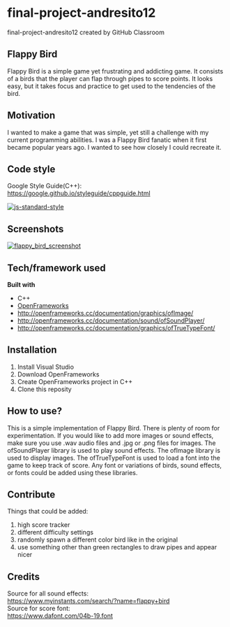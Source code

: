 # final-project-andresito12
final-project-andresito12 created by GitHub Classroom

## Flappy Bird
Flappy Bird is a simple game yet frustrating and addicting game. It consists of a birds that the player can flap through pipes to score points. It looks easy, but it takes focus and practice to get used to the tendencies of the bird.

## Motivation
I wanted to make a game that was simple, yet still a challenge with my current programming abilities. I was a Flappy Bird fanatic when it first became popular years ago. I wanted to see how closely I could recreate it.

## Code style
Google Style Guide(C++):
<br>
https://google.github.io/styleguide/cppguide.html

[![js-standard-style](https://img.shields.io/badge/code%20style-standard-brightgreen.svg?style=flat)](https://github.com/feross/standard)
 
## Screenshots
<a href="https://ibb.co/g7aHR7"><img src="https://preview.ibb.co/n9EYzS/flappy_bird_screenshot.png" alt="flappy_bird_screenshot" border="0"></a>

## Tech/framework used


<b>Built with</b>
- C++
- [OpenFrameworks](http://openframeworks.cc/)
- http://openframeworks.cc/documentation/graphics/ofImage/
- http://openframeworks.cc/documentation/sound/ofSoundPlayer/
- http://openframeworks.cc/documentation/graphics/ofTrueTypeFont/

## Installation
1) Install Visual Studio
2) Download OpenFrameworks
3) Create OpenFrameworks project in C++
4) Clone this reposity

## How to use?
This is a simple implementation of Flappy Bird. There is plenty of room for experimentation. If you would like to add more images or sound effects, make sure you use .wav audio files and .jpg or .png files for images. The ofSoundPlayer library is used to play sound effects. The ofImage library is used to display images. The ofTrueTypeFont is used to load a font into the game to keep track of score. Any font or variations of birds, sound effects, or fonts could be added using these libraries.

## Contribute
Things that could be added:
1) high score tracker
2) different difficulty settings
3) randomly spawn a different color bird like in the original
4) use something other than green rectangles to draw pipes and appear nicer

## Credits
Source for all sound effects:
<br>
https://www.myinstants.com/search/?name=flappy+bird
<br>
Source for score font:
<br>
https://www.dafont.com/04b-19.font
